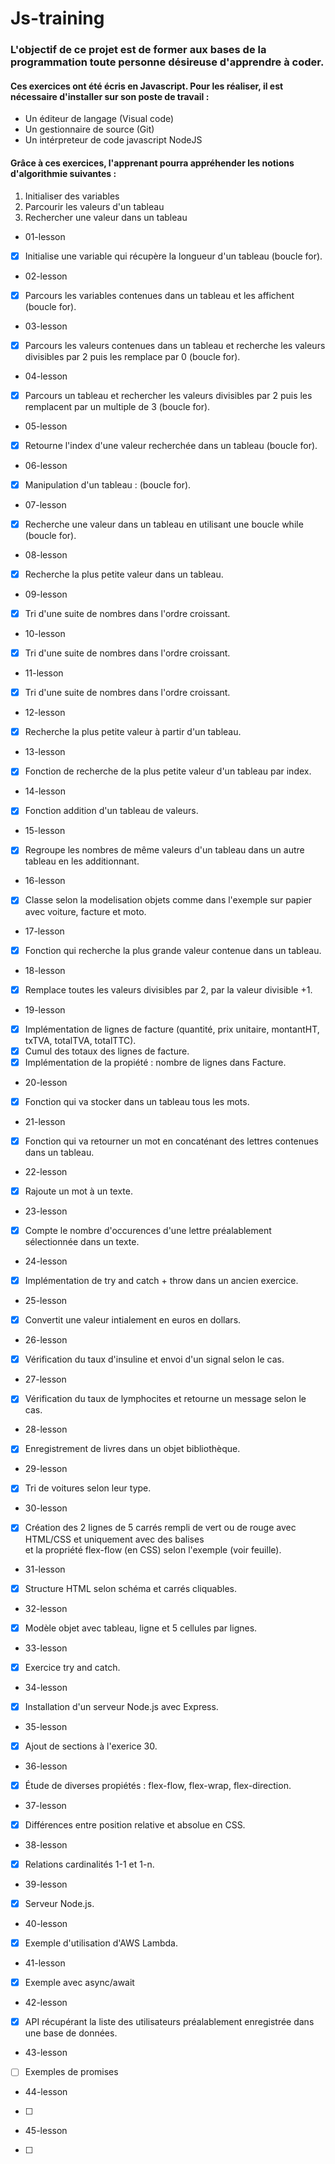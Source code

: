 # Js-training

### L'objectif de ce projet est de former aux bases de la programmation toute personne désireuse d'apprendre à coder.

#### Ces exercices ont été écris en Javascript. Pour les réaliser, il est nécessaire d'installer sur son poste de travail :

- Un éditeur de langage (Visual code)
- Un gestionnaire de source (Git)
- Un intérpreteur de code javascript NodeJS

#### Grâce à ces exercices, l'apprenant pourra appréhender les notions d'algorithmie suivantes :

1. Initialiser des variables
2. Parcourir les valeurs d'un tableau
3. Rechercher une valeur dans un tableau


* 01-lesson

- [x] Initialise une variable qui récupère la longueur d'un tableau (boucle for).

* 02-lesson

- [x] Parcours les variables contenues dans un tableau et les affichent (boucle for).

* 03-lesson

- [x] Parcours les valeurs contenues dans un tableau et recherche les valeurs divisibles par 2 puis les remplace par 0 (boucle for).

* 04-lesson
- [x] Parcours un tableau et rechercher les valeurs divisibles par 2 puis les remplacent par un multiple de 3 (boucle for).

* 05-lesson
- [x] Retourne l'index d'une valeur recherchée dans un tableau (boucle for).

* 06-lesson 
- [x] Manipulation d'un tableau : (boucle for).

* 07-lesson
- [x] Recherche une valeur dans un tableau en utilisant une boucle while (boucle for).

* 08-lesson
- [x] Recherche la plus petite valeur dans un tableau.

* 09-lesson
- [x] Tri d'une suite de nombres dans l'ordre croissant.

* 10-lesson
- [x] Tri d'une suite de nombres dans l'ordre croissant.

* 11-lesson
- [x] Tri d'une suite de nombres dans l'ordre croissant.

* 12-lesson
- [x] Recherche la plus petite valeur à partir d'un tableau.

* 13-lesson
- [x] Fonction de recherche de la plus petite valeur d'un tableau par index.

* 14-lesson
- [x] Fonction addition d'un tableau de valeurs.

* 15-lesson
- [x] Regroupe les nombres de même valeurs d'un tableau dans un autre tableau en les additionnant.

* 16-lesson
- [x] Classe selon la modelisation objets comme dans l'exemple sur papier avec voiture, facture et moto.

* 17-lesson
- [x] Fonction qui recherche la plus grande valeur contenue dans un tableau.

* 18-lesson
- [x] Remplace toutes les valeurs divisibles par 2, par la valeur divisible +1.

* 19-lesson
- [x] Implémentation de lignes de facture (quantité, prix unitaire, montantHT, txTVA, totalTVA, totalTTC).
- [x] Cumul des totaux des lignes de facture.
- [x] Implémentation de la propiété : nombre de lignes dans Facture.

* 20-lesson
- [x] Fonction qui va stocker dans un tableau tous les mots.

* 21-lesson
- [x] Fonction qui va retourner un mot en concaténant des lettres contenues dans un tableau.

* 22-lesson
- [x] Rajoute un mot à un texte.

* 23-lesson
- [x] Compte le nombre d'occurences d'une lettre préalablement sélectionnée dans un texte.

* 24-lesson
- [x] Implémentation de try and catch + throw dans un ancien exercice.

* 25-lesson
- [x] Convertit une valeur intialement en euros en dollars.

* 26-lesson
- [x] Vérification du taux d'insuline et envoi d'un signal selon le cas.

* 27-lesson
- [x] Vérification du taux de lymphocites et retourne un message selon le cas.

* 28-lesson
- [x] Enregistrement de livres dans un objet bibliothèque.

* 29-lesson
- [x] Tri de voitures selon leur type.

* 30-lesson
- [X] Création des 2 lignes de 5 carrés rempli de vert ou de rouge avec HTML/CSS et uniquement avec des balises <div> et la propriété flex-flow (en CSS) selon l'exemple (voir feuille).

* 31-lesson
- [X] Structure HTML selon schéma et carrés cliquables.

* 32-lesson
- [X] Modèle objet avec tableau, ligne et 5 cellules par lignes.

* 33-lesson
- [X] Exercice try and catch.

* 34-lesson
- [X] Installation d'un serveur Node.js avec Express.

* 35-lesson
- [X] Ajout de sections à l'exerice 30.

* 36-lesson
- [X] Étude de diverses propiétés : flex-flow, flex-wrap, flex-direction.

* 37-lesson
- [X] Différences entre position relative et absolue en CSS.

* 38-lesson
- [X] Relations cardinalités  1-1 et 1-n.

* 39-lesson
- [X] Serveur Node.js.

* 40-lesson
- [X] Exemple d'utilisation d'AWS Lambda.

* 41-lesson
- [X] Exemple avec async/await

* 42-lesson
- [X] API récupérant la liste des utilisateurs préalablement enregistrée dans une base de données.

* 43-lesson
- [ ] Exemples de promises


* 44-lesson
- [ ]

* 45-lesson
- [ ]